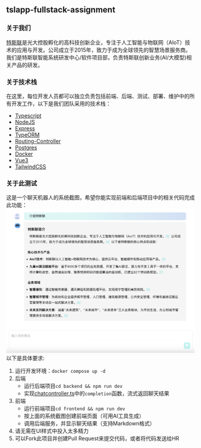 ## tslapp-fullstack-assignment

### 关于我们
[特斯联](https://www.tslsmart.com/)是光大控股孵化的高科技创新企业，专注于人工智能与物联网（AIoT）技术的应用与开发。公司成立于2015年，致力于成为全球领先的智慧场景服务商。
我们是特斯联智能系统研发中心/软件项目部，负责特斯联创新业务(AI/大模型)相关产品的研发。

### 关于技术栈
在这里，每位开发人员都可以独立负责包括前端、后端、测试、部署、维护中的所有开发工作，以下是我们团队采用的技术栈：
- [Typescript](https://www.typescriptlang.org/)
- [NodeJS](https://nodejs.org)
- [Express](https://expressjs.com/)
- [TypeORM](https://typeorm.io/)
- [Routing-Controller](https://github.com/typestack/routing-controllers)
- [Postgres](https://www.postgresql.org/)
- [Docker](https://www.docker.com/)
- [Vue3](https://vuejs.org/)
- [TailwindCSS](https://tailwindcss.com/)

### 关于此测试
这是一个聊天机器人的系统截图，希望你能实现前端和后端项目中的相关代码完成此功能：
![screenshot.png](screenshot.png)
以下是具体要求:
1. 运行开发环境：`docker compose up -d`
2. 后端
   - 运行后端项目`cd backend && npm run dev`
   - 实现[chatcontroller.ts](backend/src/controller/chatcontroller.ts)中的`completion`函数，流式返回聊天结果
3. 前端
   - 运行前端项目`cd frontend && npm run dev`
   - 按上面的系统截图创建前端页面（可用AI工具生成）
   - 调用后端服务，并显示聊天结果（支持Markdown格式）
4. 请无需在UI样式中投入太多精力
5. 可以Fork此项目并创建Pull Request来提交代码，或者将代码发送给HR
